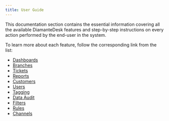 ```yaml
---
title: User Guide
---
```


This documentation section contains the essential information covering all the available DiamanteDesk features and step-by-step instructions on every action performed by the end-user in the system. 

To learn more about each feature, follow the corresponding link from the list:

* [Dashboards](dashboards.html)
* [Branches](branches.html)
* [Tickets](tickets.html)
* [Reports](reports.html)
* [Customers](customers.html)
* [Users](users.html)
* [Tagging](tagging.html)
* [Data Audit](data-audit.html)
* [Filters](filters.html)
* [Rules](rules.html)
* [Channels](channels.html)